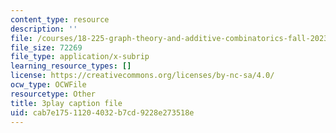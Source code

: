 ```yaml
---
content_type: resource
description: ''
file: /courses/18-225-graph-theory-and-additive-combinatorics-fall-2023/YAo1sd4kuOQ_captions.vtt
file_size: 72269
file_type: application/x-subrip
learning_resource_types: []
license: https://creativecommons.org/licenses/by-nc-sa/4.0/
ocw_type: OCWFile
resourcetype: Other
title: 3play caption file
uid: cab7e175-1120-4032-b7cd-9228e273518e
---
```

